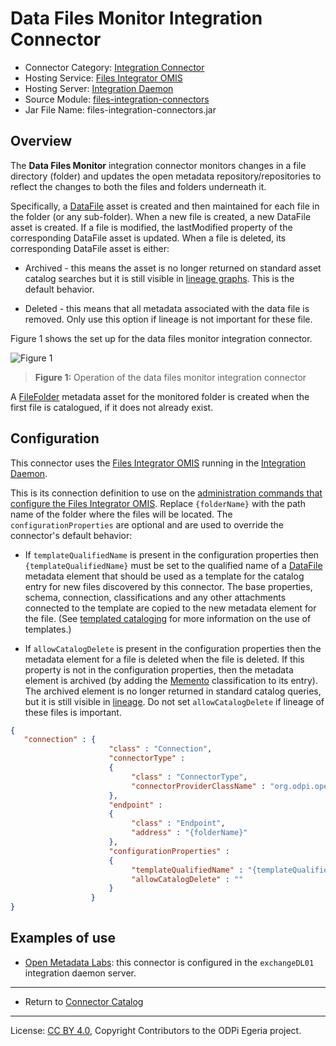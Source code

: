 <!-- SPDX-License-Identifier: CC-BY-4.0 -->
<!-- Copyright Contributors to the ODPi Egeria project. -->

# Data Files Monitor Integration Connector

* Connector Category: [Integration Connector](../../../open-metadata-implementation/governance-servers/integration-daemon-services/docs/integration-connector.md)
* Hosting Service: [Files Integrator OMIS](../../../open-metadata-implementation/integration-services/files-integrator)
* Hosting Server: [Integration Daemon](../../../open-metadata-implementation/admin-services/docs/concepts/integration-daemon.md)
* Source Module: [files-integration-connectors](../../../open-metadata-implementation/adapters/open-connectors/integration-connectors/files-integration-connectors)
* Jar File Name: files-integration-connectors.jar

## Overview

The **Data Files Monitor** integration connector monitors changes in a file directory (folder) and updates the open metadata
repository/repositories to reflect the changes to both the files and folders underneath it.

Specifically, a [DataFile](../open-metadata-types/0220-Files-and-Folders.md) asset is created and then maintained for each file in the folder (or any sub-folder).
When a new file is created, a new DataFile asset is created.  If a file is modified, the lastModified property
of the corresponding DataFile asset is updated.  When a file is deleted, its corresponding DataFile asset is either:

* Archived - this means the asset is no longer returned on standard asset catalog searches but it is still visible in 
[lineage graphs](../lineage). This is the default behavior.

* Deleted - this means that all metadata associated with the data file is removed. Only use this option if lineage
is not important for these file.

Figure 1 shows the set up for the data files monitor integration connector.

![Figure 1](data-files-monitor-integration-connector.png)
> **Figure 1:** Operation of the data files monitor integration connector

A [FileFolder](../open-metadata-types/0220-Files-and-Folders.md) metadata asset for the monitored folder is created
when the first file is catalogued, if it does not already exist.

## Configuration

This connector uses the [Files Integrator OMIS](../../../open-metadata-implementation/integration-services/files-integrator)
running in the [Integration Daemon](../../../open-metadata-implementation/admin-services/docs/concepts/integration-daemon.md).

This is its connection definition to use on the 
[administration commands that configure the Files Integrator OMIS](../../../open-metadata-implementation/admin-services/docs/user/configuring-the-integration-services.md).
Replace `{folderName}` with the path name of the folder where the files will be located.
The `configurationProperties` are optional and are used to override the connector's default behavior:

* If `templateQualifiedName` is present in the configuration properties then `{templateQualifiedName}` must be set to the qualified name
of a [DataFile](../open-metadata-types/0220-Files-and-Folders.md) metadata element that should be used as a
template for the catalog entry for new files discovered by this connector.  The base properties, schema, connection,
classifications and any other attachments connected to the template are copied to the new metadata element for the file.
(See [templated cataloging](../cataloging-assets/templated-cataloging.md) for more information on the use of templates.)

* If `allowCatalogDelete` is present in the configuration properties then the metadata element for a file is deleted
when the file is deleted.  If this property is not in the configuration properties, then the metadata element
is archived (by adding the [Memento](../open-metadata-types/0010-Base-Model.md) classification to its entry).
The archived element is no longer returned in standard catalog queries,
but it is still visible in [lineage](../lineage).  Do not set `allowCatalogDelete` if lineage of
these files is important.


```json
{
   "connection" : { 
                      "class" : "Connection",
                      "connectorType" : 
                      {
                           "class" : "ConnectorType",
                           "connectorProviderClassName" : "org.odpi.openmetadata.adapters.connectors.integration.basicfiles.DataFilesMonitorIntegrationProvider"           
                      },
                      "endpoint" :
                      {
                           "class" : "Endpoint",
                           "address" : "{folderName}"
                      },
                      "configurationProperties" : 
                      {
                           "templateQualifiedName" : "{templateQualifiedName}",
                           "allowCatalogDelete" : ""         
                      }
                  }
}
```

## Examples of use

* [Open Metadata Labs](../../../open-metadata-resources/open-metadata-labs): this connector is configured
in the `exchangeDL01` integration daemon server.

----
* Return to [Connector Catalog](.)

----
License: [CC BY 4.0](https://creativecommons.org/licenses/by/4.0/),
Copyright Contributors to the ODPi Egeria project.